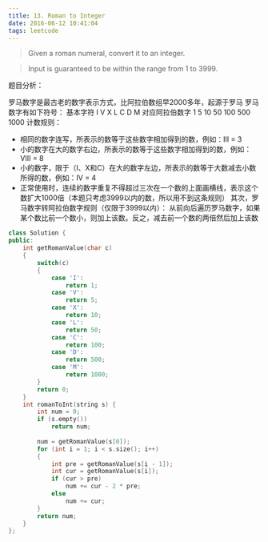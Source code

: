 ```yaml
---
title: 13. Roman to Integer
date: 2016-06-12 10:41:04
tags: leetcode
---
```


>Given a roman numeral, convert it to an integer.

>Input is guaranteed to be within the range from 1 to 3999.

题目分析：
 
罗马数字是最古老的数字表示方式，比阿拉伯数组早2000多年，起源于罗马 
罗马数字有如下符号： 
基本字符	        I	V	X	L	C	D	M
对应阿拉伯数字	1	5	10	50	100	500	1000
计数规则： 
* 相同的数字连写，所表示的数等于这些数字相加得到的数，例如：III = 3
* 小的数字在大的数字右边，所表示的数等于这些数字相加得到的数，例如：VIII = 8
* 小的数字，限于（I、X和C）在大的数字左边，所表示的数等于大数减去小数所得的数，例如：IV = 4
* 正常使用时，连续的数字重复不得超过三次在一个数的上面画横线，表示这个数扩大1000倍（本题只考虑3999以内的数，所以用不到这条规则） 
其次，罗马数字转阿拉伯数字规则（仅限于3999以内）： 
从前向后遍历罗马数字，如果某个数比前一个数小，则加上该数。反之，减去前一个数的两倍然后加上该数 

```c++
class Solution {
public:
    int getRomanValue(char c)
    {
        switch(c)
        {
            case 'I':
                return 1;
            case 'V':
                return 5;
            case 'X':
                return 10;
            case 'L':
                return 50;
            case 'C':
                return 100;
            case 'D':
                return 500;
            case 'M':
                return 1000;
        }
        return 0;
    }
    int romanToInt(string s) {
        int num = 0;
        if (s.empty())
            return num;
        
        num = getRomanValue(s[0]);
        for (int i = 1; i < s.size(); i++)
        {
            int pre = getRomanValue(s[i - 1]);
            int cur = getRomanValue(s[i]);
            if (cur > pre)
                num += cur - 2 * pre;
            else
                num += cur;
        }
        return num;
    }
};
```
